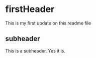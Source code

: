 # firstHeader

This is my first update on this readme file

## subheader

This is a subheader. Yes it is.
